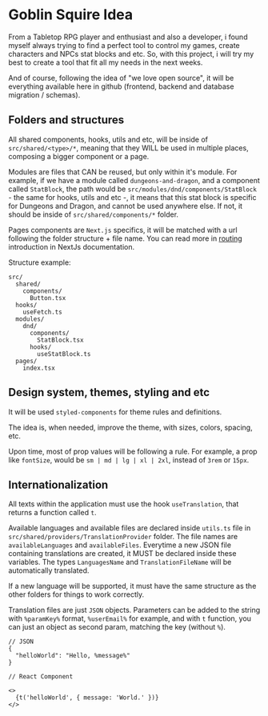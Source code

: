 # Goblin Squire Idea

From a Tabletop RPG player and enthusiast and also a developer, i found myself always trying to find a perfect tool to control my games, create characters and NPCs stat blocks and etc. So, with this project, i will try my best to create a tool that fit all my needs in the next weeks.

And of course, following the idea of "we love open source", it will be everything available here in github (frontend, backend and database migration / schemas).

## Folders and structures

All shared components, hooks, utils and etc, will be inside of `src/shared/<type>/*`, meaning that they WILL be used in multiple places, composing a bigger component or a page.

Modules are files that CAN be reused, but only within it's module. For example, if we have a module called `dungeons-and-dragon`, and a component called `StatBlock`, the path would be `src/modules/dnd/components/StatBlock` - the same for hooks, utils and etc -, it means that this stat block is specific for Dungeons and Dragon, and cannot be used anywhere else. If not, it should be inside of `src/shared/components/*` folder.

Pages components are `Next.js` specifics, it will be matched with a url following the folder structure + file name. You can read more in [routing](https://nextjs.org/docs/routing/introduction) introduction in NextJs documentation.

Structure example:

```
src/
  shared/
    components/
      Button.tsx
  hooks/
    useFetch.ts
  modules/
    dnd/
      components/
        StatBlock.tsx
      hooks/
        useStatBlock.ts
  pages/
    index.tsx
```

## Design system, themes, styling and etc

It will be used `styled-components` for theme rules and definitions.

The idea is, when needed, improve the theme, with sizes, colors, spacing, etc.

Upon time, most of prop values will be following a rule. For example, a prop like `fontSize`, would be `sm | md | lg | xl | 2xl`, instead of `3rem` or `15px`.

## Internationalization

All texts within the application must use the hook `useTranslation`, that returns a function called `t`.

Available languages and available files are declared inside `utils.ts` file in `src/shared/providers/TranslationProvider` folder. The file names are `availableLanguages` and `availableFiles`. Everytime a new JSON file containing translations are created, it MUST be declared inside these variables. The types `LanguagesName` and `TranslationFileName` will be automatically translated.

If a new language will be supported, it must have the same structure as the other folders for things to work correctly.

Translation files are just `JSON` objects. Parameters can be added to the string with `%paramKey%` format, `%userEmail%` for example, and with `t` function, you can just an object as second param, matching the key (without `%`).

```
// JSON
{
  "helloWorld": "Hello, %message%"
}

// React Component

<>
  {t('helloWorld', { message: 'World.' })}
</>
```
